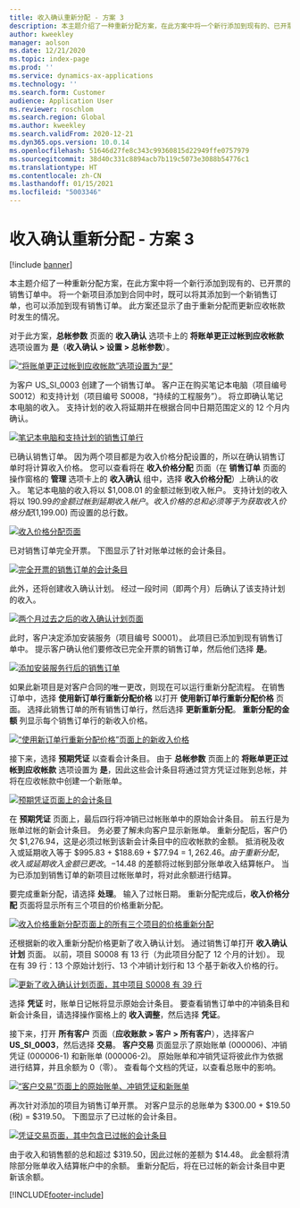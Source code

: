 ```yaml
---
title: 收入确认重新分配 - 方案 3
description: 本主题介绍了一种重新分配方案，在此方案中将一个新行添加到现有的、已开票的销售订单中。 将一个新项目添加到合同中时，既可以将其添加到一个新销售订单，也可以添加到现有销售订单。
author: kweekley
manager: aolson
ms.date: 12/21/2020
ms.topic: index-page
ms.prod: ''
ms.service: dynamics-ax-applications
ms.technology: ''
ms.search.form: Customer
audience: Application User
ms.reviewer: roschlom
ms.search.region: Global
ms.author: kweekley
ms.search.validFrom: 2020-12-21
ms.dyn365.ops.version: 10.0.14
ms.openlocfilehash: 51646d27fe8c343c99360815d22949ffe0757979
ms.sourcegitcommit: 38d40c331c8894acb7b119c5073e3088b54776c1
ms.translationtype: HT
ms.contentlocale: zh-CN
ms.lasthandoff: 01/15/2021
ms.locfileid: "5003346"
---
```

# <a name="revenue-recognition-reallocation--scenario-3"></a>收入确认重新分配 - 方案 3

[!include [banner](../includes/banner.md)]

本主题介绍了一种重新分配方案，在此方案中将一个新行添加到现有的、已开票的销售订单中。 将一个新项目添加到合同中时，既可以将其添加到一个新销售订单，也可以添加到现有销售订单。 此方案还显示了由于重新分配而更新应收帐款时发生的情况。

对于此方案，**总帐参数** 页面的 **收入确认** 选项卡上的 **将账单更正过帐到应收帐款** 选项设置为 **是**（**收入确认 \> 设置 \> 总帐参数**）。

[![“将账单更正过帐到应收帐款”选项设置为“是”](./media/25_rev-rec-scenarios.png)](./media/25_rev-rec-scenarios.png)

为客户 US\_SI\_0003 创建了一个销售订单。 客户正在购买笔记本电脑（项目编号 S0012）和支持计划（项目编号 S0008，“持续的工程服务”）。 将立即确认笔记本电脑的收入。 支持计划的收入将延期并在根据合同中日期范围定义的 12 个月内确认。

[![笔记本电脑和支持计划的销售订单行](./media/26_rev-rec-scenarios.png)](./media/26_rev-rec-scenarios.png)

已确认销售订单。 因为两个项目都是为收入价格分配设置的，所以在确认销售订单时将计算收入价格。 您可以查看将在 **收入价格分配** 页面（在 **销售订单** 页面的操作窗格的 **管理** 选项卡上的 **收入确认** 组中，选择 **收入价格分配**）上确认的收入。 笔记本电脑的收入将以 $1,008.01 的金额过帐到收入帐户。 支持计划的收入将以 $190.99 的金额过帐到延期收入帐户。 收入价格的总和必须等于为获取收入价格分配 ($1,199.00) 而设置的总行数。

[![收入价格分配页面](./media/27_rev-rec-scenarios.png)](./media/27_rev-rec-scenarios.png)

已对销售订单完全开票。 下图显示了针对账单过帐的会计条目。

[![完全开票的销售订单的会计条目](./media/28_rev-rec-scenarios.png)](./media/28_rev-rec-scenarios.png)

此外，还将创建收入确认计划。 经过一段时间（即两个月）后确认了该支持计划的收入。

[![两个月过去之后的收入确认计划页面](./media/29_rev-rec-scenarios.png)](./media/29_rev-rec-scenarios.png)

此时，客户决定添加安装服务（项目编号 S0001）。 此项目已添加到现有销售订单中。 提示客户确认他们要修改已完全开票的销售订单，然后他们选择 **是**。

[![添加安装服务行后的销售订单](./media/30_rev-rec-scenarios.png)](./media/30_rev-rec-scenarios.png)

如果此新项目是对客户合同的唯一更改，则现在可以运行重新分配流程。 在销售订单中，选择 **使用新订单行重新分配价格** 以打开 **使用新订单行重新分配价格** 页面。 选择此销售订单的所有销售订单行，然后选择 **更新重新分配**。 **重新分配的金额** 列显示每个销售订单行的新收入价格。

[![“使用新订单行重新分配价格”页面上的新收入价格](./media/31_rev-rec-scenarios.png)](./media/31_rev-rec-scenarios.png)

接下来，选择 **预期凭证** 以查看会计条目。 由于 **总帐参数** 页面上的 **将账单更正过帐到应收帐款** 选项设置为 **是**，因此这些会计条目将通过贷方凭证过账到总帐，并将在应收帐款中创建一个新账单。

[![预期凭证页面上的会计条目](./media/32_rev-rec-scenarios.png)](./media/32_rev-rec-scenarios.png)

在 **预期凭证** 页面上，最后四行将冲销已过帐账单中的原始会计条目。 前五行是为账单过帐的新会计条目。 务必要了解未向客户显示新账单。 重新分配后，客户仍欠 $1,276.94，这是必须过帐到该新会计条目中的应收帐款的金额。 抵消税及收入或延期收入等于 $995.83 + $188.69 + $77.94 = $1,262.46。 由于重新分配，收入或延期收入金额已更改。 -$14.48 的差额将过帐到部分账单收入结算帐户。 当为已添加到销售订单的新项目过帐账单时，将对此余额进行结算。

要完成重新分配，请选择 **处理**。 输入了过帐日期。 重新分配完成后，**收入价格分配** 页面将显示所有三个项目的价格重新分配。

[![收入价格重新分配页面上的所有三个项目的价格重新分配](./media/33_rev-rec-scenarios.png)](./media/33_rev-rec-scenarios.png)

还根据新的收入重新分配价格更新了收入确认计划。 通过销售订单打开 **收入确认计划** 页面。 以前，项目 S0008 有 13 行（为此项目分配了 12 个月的计划）。 现在有 39 行：13 个原始计划行、13 个冲销计划行和 13 个基于新收入价格的行。

[![更新了收入确认计划页面，其中项目 S0008 有 39 行](./media/34_rev-rec-scenarios.png)](./media/34_rev-rec-scenarios.png)

选择 **凭证** 时，账单日记帐将显示原始会计条目。 要查看销售订单中的冲销条目和新会计条目，请选择操作窗格上的 **收入调整**，然后选择 **凭证**。

接下来，打开 **所有客户** 页面（**应收账款 \> 客户 \> 所有客户**），选择客户 **US\_SI\_0003**，然后选择 **交易**。 **客户交易** 页面显示了原始账单 (000006)、冲销凭证 (000006-1) 和新账单 (000006-2)。 原始账单和冲销凭证将彼此作为依据进行结算，并且余额为 0（零）。 查看每个文档的凭证，以查看总账中的影响。

[![“客户交易”页面上的原始账单、冲销凭证和新账单](./media/35_rev-rec-scenarios.png)](./media/35_rev-rec-scenarios.png)

再次针对添加的项目为销售订单开票。 对客户显示的总账单为 $300.00 + $19.50 (税) = $319.50。 下图显示了已过帐的会计条目。

[![凭证交易页面，其中包含已过帐的会计条目](./media/36_rev-rec-scenarios.png)](./media/36_rev-rec-scenarios.png)

由于收入和销售额的总和超过 $319.50，因此过帐的差额为 $14.48。 此金额将清除部分账单收入结算帐户中的余额。 重新分配后，将在已过帐的新会计条目中更新该余额。


[!INCLUDE[footer-include](../../includes/footer-banner.md)]